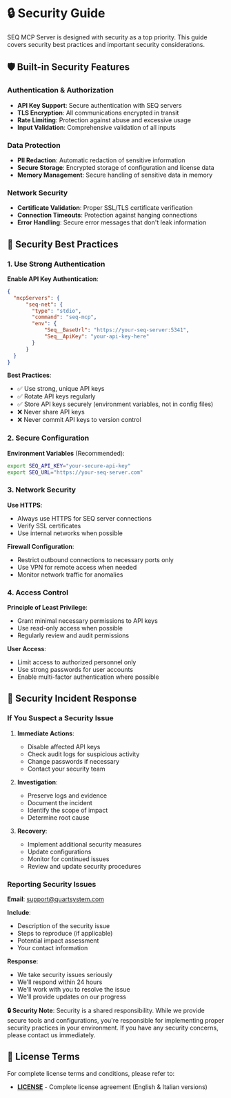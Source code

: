 # 🔒 Security Guide

SEQ MCP Server is designed with security as a top priority. This guide covers security best practices and important security considerations.

## 🛡️ Built-in Security Features

### Authentication & Authorization
- **API Key Support**: Secure authentication with SEQ servers
- **TLS Encryption**: All communications encrypted in transit
- **Rate Limiting**: Protection against abuse and excessive usage
- **Input Validation**: Comprehensive validation of all inputs

### Data Protection
- **PII Redaction**: Automatic redaction of sensitive information
- **Secure Storage**: Encrypted storage of configuration and license data
- **Memory Management**: Secure handling of sensitive data in memory

### Network Security
- **Certificate Validation**: Proper SSL/TLS certificate verification
- **Connection Timeouts**: Protection against hanging connections
- **Error Handling**: Secure error messages that don't leak information

## 🔐 Security Best Practices

### 1. Use Strong Authentication

**Enable API Key Authentication**:
```json
{
  "mcpServers": {
      "seq-net": {
        "type": "stdio",
        "command": "seq-mcp",
        "env": {
            "Seq__BaseUrl": "https://your-seq-server:5341",
            "Seq__ApiKey": "your-api-key-here"
        }
      }
  }
}
```

**Best Practices**:
- ✅ Use strong, unique API keys
- ✅ Rotate API keys regularly
- ✅ Store API keys securely (environment variables, not in config files)
- ❌ Never share API keys
- ❌ Never commit API keys to version control

### 2. Secure Configuration

**Environment Variables** (Recommended):
```bash
export SEQ_API_KEY="your-secure-api-key"
export SEQ_URL="https://your-seq-server.com"
```

### 3. Network Security

**Use HTTPS**:
- Always use HTTPS for SEQ server connections
- Verify SSL certificates
- Use internal networks when possible

**Firewall Configuration**:
- Restrict outbound connections to necessary ports only
- Use VPN for remote access when needed
- Monitor network traffic for anomalies

### 4. Access Control

**Principle of Least Privilege**:
- Grant minimal necessary permissions to API keys
- Use read-only access when possible
- Regularly review and audit permissions

**User Access**:
- Limit access to authorized personnel only
- Use strong passwords for user accounts
- Enable multi-factor authentication where possible

## 🚨 Security Incident Response

### If You Suspect a Security Issue

1. **Immediate Actions**:
   - Disable affected API keys
   - Check audit logs for suspicious activity
   - Change passwords if necessary
   - Contact your security team

2. **Investigation**:
   - Preserve logs and evidence
   - Document the incident
   - Identify the scope of impact
   - Determine root cause

3. **Recovery**:
   - Implement additional security measures
   - Update configurations
   - Monitor for continued issues
   - Review and update security procedures

### Reporting Security Issues

**Email**: [support@quartsystem.com](mailto:support@quartsystem.com)

**Include**:
- Description of the security issue
- Steps to reproduce (if applicable)
- Potential impact assessment
- Your contact information

**Response**:
- We take security issues seriously
- We'll respond within 24 hours
- We'll work with you to resolve the issue
- We'll provide updates on our progress

**🔒 Security Note**: Security is a shared responsibility. While we provide secure tools and configurations, you're responsible for implementing proper security practices in your environment. If you have any security concerns, please contact us immediately.

## 📄 License Terms

For complete license terms and conditions, please refer to:
- **[LICENSE](LICENSE)** - Complete license agreement (English & Italian versions)